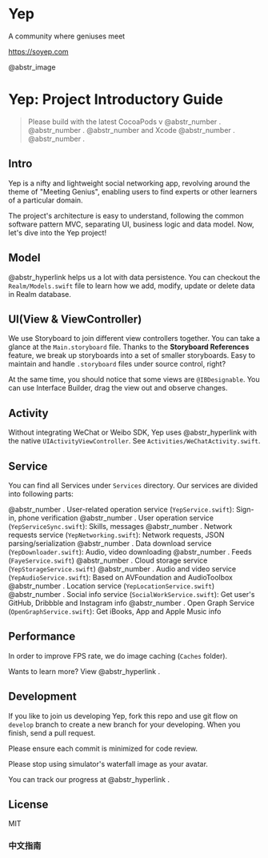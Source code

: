 # Yep

A community where geniuses meet

https://soyep.com

@abstr_image 

# Yep: Project Introductory Guide

> Please build with the latest CocoaPods v @abstr_number . @abstr_number . @abstr_number and Xcode @abstr_number . @abstr_number .

## Intro

Yep is a nifty and lightweight social networking app, revolving around the theme of "Meeting Genius", enabling users to find experts or other learners of a particular domain.

The project's architecture is easy to understand, following the common software pattern MVC, separating UI, business logic and data model. Now, let's dive into the Yep project!

## Model

@abstr_hyperlink helps us a lot with data persistence. You can checkout the `Realm/Models.swift` file to learn how we add, modify, update or delete data in Realm database.

## UI(View & ViewController)

We use Storyboard to join different view controllers together. You can take a glance at the `Main.storyboard` file. Thanks to the **Storyboard References** feature, we break up storyboards into a set of smaller storyboards. Easy to maintain and handle `.storyboard` files under source control, right?

At the same time, you should notice that some views are `@IBDesignable`. You can use Interface Builder, drag the view out and observe changes.

## Activity

Without integrating WeChat or Weibo SDK, Yep uses @abstr_hyperlink with the native `UIActivityViewController`. See `Activities/WeChatActivity.swift`.

## Service

You can find all Services under `Services` directory. Our services are divided into following parts:

@abstr_number . User-related operation service (`YepService.swift`): Sign-in, phone verification @abstr_number . User operation service (`YepServiceSync.swift`): Skills, messages @abstr_number . Network requests service (`YepNetworking.swift`): Network requests, JSON parsing/serialization @abstr_number . Data download service (`YepDownloader.swift`): Audio, video downloading @abstr_number . Feeds (`FayeService.swift`) @abstr_number . Cloud storage service (`YepStorageService.swift`) @abstr_number . Audio and video service (`YepAudioService.swift`): Based on AVFoundation and AudioToolbox @abstr_number . Location service (`YepLocationService.swift`) @abstr_number . Social info service (`SocialWorkService.swift`): Get user's GitHub, Dribbble and Instagram info @abstr_number . Open Graph Service (`OpenGraphService.swift`): Get iBooks, App and Apple Music info

## Performance

In order to improve FPS rate, we do image caching (`Caches` folder).

Wants to learn more? View @abstr_hyperlink .

## Development

If you like to join us developing Yep, fork this repo and use git flow on `develop` branch to create a new branch for your developing. When you finish, send a pull request.

Please ensure each commit is minimized for code review.

Please stop using simulator's waterfall image as your avatar.

You can track our progress at @abstr_hyperlink .

## License

MIT

### 中文指南
